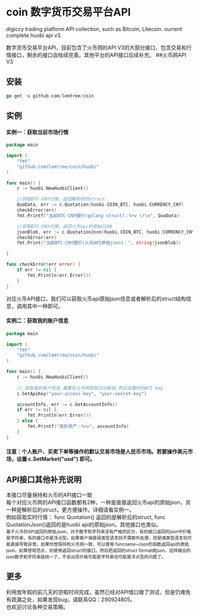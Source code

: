 # coin 数字货币交易平台API
digiccy trading platform API collection, such as Bitcoin, Litecoin. current complete huobi api v3. 

数字货币交易平台API，目前包含了火币网的API V3的大部分接口，包含交易和行情接口，剩余的接口会陆续完善。其他平台的API接口后续补充。
##火币网API V3 

## 安装
```go
go get -u github.com/lemtree/coin
```


## 实例
#### 实例一：获取当前市场行情
```go
package main

import (
	"fmt"
	"github.com/lemtree/coin/huobi"
)

func main() {
	c := huobi.NewHuobiClient()

	//获取BTC-CNY行情，返回解析好的struct
	QuoData, err := c.Quotation(huobi.COIN_BTC, huobi.CURRENCY_CNY)
	checkError(err)
	fmt.Printf("当前BTC-CNY报价(golang struct)：%+v \r\n", QuoData)

	//获取BTC-CNY行情，返回火币api的原始JSON
	jsonBlob, err := c.QuotationJson(huobi.COIN_BTC, huobi.CURRENCY_CNY)
	checkError(err)
	fmt.Print("当前BTC-CNY报价(火币API原始json)：", string(jsonBlob))

}

func checkError(err error) {
	if err != nil {
		fmt.Println(err.Error())
	}
}

```
对应火币API接口，我们可以获取火币api原始json信息或者解析后的struct结构信息，调用其中一种即可。

#### 实例二：获取我的账户信息
```go
package main

import (
	"fmt"
	"github.com/lemtree/coin/huobi"
)

func main() {
	c := huobi.NewHuobiClient()
	
	// 获取我的账户信息,需要在火币网获取访问秘钥,然后设置你的API key
	c.SetApiKey("your-access-key", "your-secret-key")

	accountInfo, err := c.GetAccountInfo()
	if err != nil {
		fmt.Println(err.Error())
	} else {
		fmt.Printf("我的资产：%+v", accountInfo)
	}
}
```
#### 注意：个人账户、买卖下单等操作的默认交易市场是人民币市场。若要操作美元市场，设置 c.SetMarket("usd") 即可。


## API接口其他补充说明
本接口尽量保持和火币的API接口一致<br>
每个对应火币网的API接口函数都有2种，一种是直接返回火币api的原始json，另一种是解析后的struct，更方便操作。详细请看实例一。<br>
例如获取实时行情： func Quotation() 返回的是解析后的struct, func QuotationJson()返回的是huobi api的原始json。其他接口也类似。<br>
<small>基于火币的API返回的原始Json，对于数字和字符串没有严格的区分，有的接口返回的json中价格是字符串，有的接口中是浮点型。如果客户端是弱类型语言则不需额外处理，但是强类型语言则可能直接导致异常。如果你想保持和火币网一致，可以使用 funcname+Json的函数返回api的原始json，如果想规范点，则使用返回struct的接口，然后把返回的struct format成json，这样输出的json数字和字符串就统一了，不会出现价格可能是字符串也可能是浮点型的问题了。</small>


## 更多
利用放年假的前几天的空暇时间完成，虽然已经对API借口做了测试，但是仍难免有疏漏之处，如果发现bug，请联系QQ：290924805。<br>
也欢迎讨论各种交易策略。

